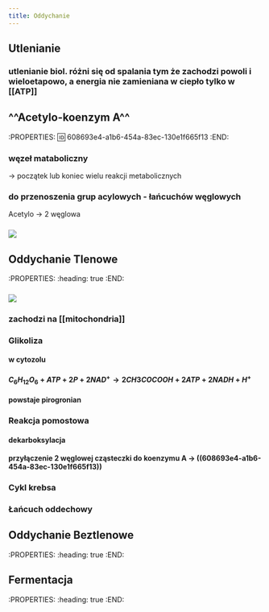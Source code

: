 ```yaml
---
title: Oddychanie
---
```


## Utlenianie
### utlenianie biol. różni się od spalania tym że zachodzi powoli i wieloetapowo, a energia nie zamieniana w ciepło tylko w [[ATP]]
## ^^Acetylo-koenzym A^^
:PROPERTIES:
:id: 608693e4-a1b6-454a-83ec-130e1f665f13
:END:
### węzeł mataboliczny
→ początek lub koniec wielu reakcji metabolicznych
### do przenoszenia grup acylowych - łańcuchów węglowych
Acetylo → 2 węglowa
### ![](https://media.discordapp.net/attachments/738092871021756817/836187282628280340/unknown.png?width=705&height=302)
## Oddychanie Tlenowe
:PROPERTIES:
:heading: true
:END:
### ![](http://cdn-sciaga.pullit.pl/media/catalog/cache/vH72uO4rE0APShW7B0JbsL38hHCAY8DrveAj8RWj%252BuLLOSl9LzIrPurw46vaTFYM/glowne_etapy_oddychania_tlenowego_wg_wisniewski_1994_zmienione.png)
### zachodzi na [[mitochondria]]
### Glikoliza
#### w cytozolu
#### $C_6H_{12}O_6+ ATP + 2P + 2 NAD^+ → 2 CH3COCOOH + 2ATP + 2 NADH + H^+$
####
#### powstaje pirogronian
### Reakcja pomostowa
#### dekarboksylacja
#### przyłączenie 2 węglowej cząsteczki do koenzymu A → ((608693e4-a1b6-454a-83ec-130e1f665f13))
### Cykl krebsa
### Łańcuch oddechowy
## Oddychanie Beztlenowe
:PROPERTIES:
:heading: true
:END:
## Fermentacja
:PROPERTIES:
:heading: true
:END:
